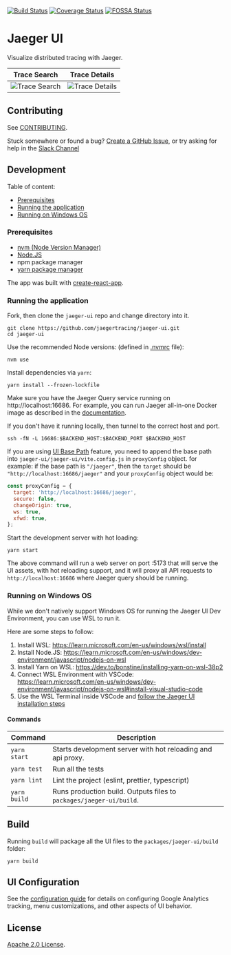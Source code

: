 [![Build Status][ci-img]][ci] [![Coverage Status][cov-img]][cov] [![FOSSA Status][fossa-img]][fossa]

# Jaeger UI

Visualize distributed tracing with Jaeger.

|              Trace Search              |             Trace Details              |
| :------------------------------------: | :------------------------------------: |
| ![Trace Search](./media/ss_search.png) | ![Trace Details](./media/ss_trace.png) |

## Contributing

See [CONTRIBUTING](./CONTRIBUTING.md).

Stuck somewhere or found a bug? [Create a GitHub Issue](https://github.com/jaegertracing/jaeger-ui/issues/new/choose), or try asking for help in the [Slack Channel](https://www.jaegertracing.io/get-in-touch/)

## Development

Table of content:

- [Prerequisites](#prerequisites)
- [Running the application](#running-the-application)
- [Running on Windows OS](#running-on-windows-os)

### Prerequisites
- [nvm (Node Version Manager)](https://github.com/nvm-sh/nvm)
- [Node.JS](https://nodejs.org/en)
- npm package manager
- [yarn package manager](https://yarnpkg.com/)

The app was built with [create-react-app](https://github.com/facebookincubator/create-react-app).

### Running the application

Fork, then clone the `jaeger-ui` repo and change directory into it.

```
git clone https://github.com/jaegertracing/jaeger-ui.git
cd jaeger-ui
```

Use the recommended Node versions: (defined in [.nvmrc](./.nvmrc) file):

```
nvm use
```

Install dependencies via `yarn`:

```
yarn install --frozen-lockfile
```

Make sure you have the Jaeger Query service running on http://localhost:16686. For example, you can run Jaeger all-in-one Docker image as described in the [documentation][aio-docs].

If you don't have it running locally, then tunnel to the correct host and port.

```
ssh -fN -L 16686:$BACKEND_HOST:$BACKEND_PORT $BACKEND_HOST
```

If you are using [UI Base Path](https://www.jaegertracing.io/docs/1.7/deployment/#ui-base-path) feature, you need to append the base path into `jaeger-ui/jaeger-ui/vite.config.js` in `proxyConfig` object. for example: if the base path is `"/jaeger"`, then the `target` should be `"http://localhost:16686/jaeger"` and your `proxyConfig` object would be:
```js
const proxyConfig = {
  target: 'http://localhost:16686/jaeger',
  secure: false,
  changeOrigin: true,
  ws: true,
  xfwd: true,
};
```

Start the development server with hot loading:

```
yarn start
```

The above command will run a web server on port :5173 that will serve the UI assets, with hot reloading support, and it will proxy all API requests to `http://localhost:16686` where Jaeger query should be running.

### Running on Windows OS

While we don't natively support Windows OS for running the Jaeger UI Dev Environment, you can use WSL to run it.

Here are some steps to follow:
1. Install WSL: https://learn.microsoft.com/en-us/windows/wsl/install
2. Install Node.JS: https://learn.microsoft.com/en-us/windows/dev-environment/javascript/nodejs-on-wsl
3. Install Yarn on WSL: https://dev.to/bonstine/installing-yarn-on-wsl-38p2
4. Connect WSL Environment with VSCode: https://learn.microsoft.com/en-us/windows/dev-environment/javascript/nodejs-on-wsl#install-visual-studio-code
5. Use the WSL Terminal inside VSCode and [follow the Jaeger UI installation steps](https://github.com/jaegertracing/jaeger-ui#running-the-application)

#### Commands

| Command      | Description                                                         |
| ------------ | ------------------------------------------------------------------- |
| `yarn start` | Starts development server with hot reloading and api proxy.         |
| `yarn test`  | Run all the tests                                                   |
| `yarn lint`  | Lint the project (eslint, prettier, typescript)                     |
| `yarn build` | Runs production build. Outputs files to `packages/jaeger-ui/build`. |

## Build

Running `build` will package all the UI files to the `packages/jaeger-ui/build` folder:

```
yarn build
```

## UI Configuration

See the [configuration guide](https://www.jaegertracing.io/docs/latest/frontend-ui/) for details on configuring Google Analytics tracking, menu customizations, and other aspects of UI behavior.

## License

[Apache 2.0 License](./LICENSE).

[ci-img]: https://github.com/jaegertracing/jaeger-ui/workflows/Unit%20Tests/badge.svg?branch=main
[ci]: https://github.com/jaegertracing/jaeger-ui/actions
[cov-img]: https://codecov.io/gh/jaegertracing/jaeger-ui/branch/main/graph/badge.svg
[cov]: https://codecov.io/gh/jaegertracing/jaeger-ui
[aio-docs]: https://www.jaegertracing.io/docs/latest/getting-started/
[fossa-img]: https://app.fossa.io/api/projects/git%2Bgithub.com%2Fjaegertracing%2Fjaeger-ui.svg?type=shield
[fossa]: https://app.fossa.io/projects/git%2Bgithub.com%2Fjaegertracing%2Fjaeger-ui?ref=badge_shield
